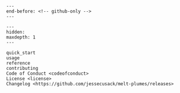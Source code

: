 ```{include} ../README.md
---
end-before: <!-- github-only -->
---
```

[license]: license
[contributor guide]: contributing
[command-line reference]: usage

```{toctree}
---
hidden:
maxdepth: 1
---

quick_start
usage
reference
contributing
Code of Conduct <codeofconduct>
License <license>
Changelog <https://github.com/jessecusack/melt-plumes/releases>
```
